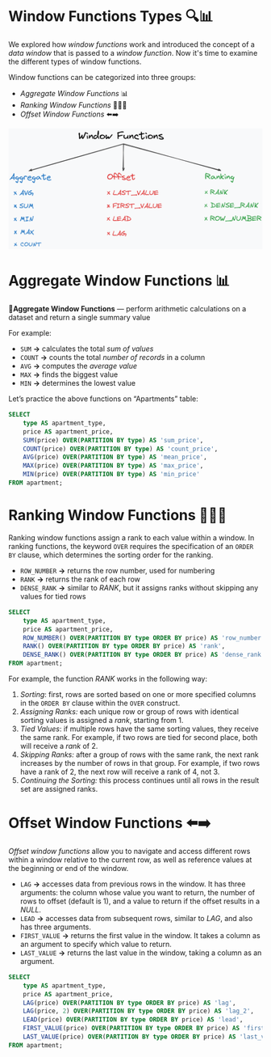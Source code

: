 # Window Functions Types 🔍📊

We explored how *window functions* work and introduced the concept of a *data window* that is passed to a *window function*. Now it's time to examine the different types of window functions.

Window functions can be categorized into three groups:

- *Aggregate Window Functions* 📊
- *Ranking Window Functions* 🥇🥈🥉
- *Offset Window Functions* ⬅️➡️

![window-function-types.png](https://raw.githubusercontent.com/WebOfRussia/sql-course/refs/heads/main/Advanced%20SQL/img/window-function-types.png)

# Aggregate Window Functions 📊

<aside>

📖**Aggregate Window Functions** —  perform arithmetic calculations on a dataset and return a single summary value

</aside>

For example: 

- `SUM` **→** calculates the total *sum of values*
- `COUNT` **→** counts the total *number of records* in a column
- `AVG` **→** computes the *average value*
- `MAX` **→** finds the biggest value
- `MIN` **→** determines the lowest value

Let’s practice the above functions on “Apartments” table:

```sql
SELECT
    type AS apartment_type,
    price AS apartment_price,
    SUM(price) OVER(PARTITION BY type) AS 'sum_price',
    COUNT(price) OVER(PARTITION BY type) AS 'count_price',
    AVG(price) OVER(PARTITION BY type) AS 'mean_price',
    MAX(price) OVER(PARTITION BY type) AS 'max_price',
    MIN(price) OVER(PARTITION BY type) AS 'min_price'
FROM apartment;
```

# Ranking Window Functions 🥇🥈🥉

Ranking window functions assign a rank to each value within a window. In ranking functions, the keyword `OVER` requires the specification of an `ORDER BY` clause, which determines the sorting order for the ranking.

- `ROW_NUMBER` **→** returns the row number, used for numbering
- `RANK` **→** returns the rank of each row
- `DENSE_RANK` **→** similar to *RANK*, but it assigns ranks without skipping any values for tied rows

```sql
SELECT
    type AS apartment_type,
    price AS apartment_price,
    ROW_NUMBER() OVER(PARTITION BY type ORDER BY price) AS 'row_number',
    RANK() OVER(PARTITION BY type ORDER BY price) AS 'rank',
    DENSE_RANK() OVER(PARTITION BY type ORDER BY price) AS 'dense_rank'
FROM apartment;
```

For example, the function *RANK* works in the following way:

1. *Sorting*: first, rows are sorted based on one or more specified columns in the `ORDER BY` clause within the `OVER` construct.
2. *Assigning Ranks:* each unique row or group of rows with identical sorting values is assigned a *rank*, starting from 1.
3. *Tied Values*: if multiple rows have the same sorting values, they receive the same rank. For example, if two rows are tied for second place, both will receive a *rank* of 2.
4. *Skipping Ranks:* after a group of rows with the same rank, the next rank increases by the number of rows in that group. For example, if two rows have a rank of 2, the next row will receive a rank of 4, not 3.
5. *Continuing the Sorting:* this process continues until all rows in the result set are assigned ranks.

# Offset Window Functions ⬅️➡️

*Offset window functions* allow you to navigate and access different rows within a window relative to the current row, as well as reference values at the beginning or end of the window.

- `LAG` **→** accesses data from previous rows in the window. It has three arguments: the column whose value you want to return, the number of rows to offset (default is 1), and a value to return if the offset results in a *NULL*.
- `LEAD` **→** accesses data from subsequent rows, similar to *LAG*, and also has three arguments.
- `FIRST_VALUE` **→** returns the first value in the window. It takes a column as an argument to specify which value to return.
- `LAST_VALUE` **→** returns the last value in the window, taking a column as an argument.

```sql
SELECT
    type AS apartment_type,
    price AS apartment_price,
    LAG(price) OVER(PARTITION BY type ORDER BY price) AS 'lag',
    LAG(price, 2) OVER(PARTITION BY type ORDER BY price) AS 'lag_2',
    LEAD(price) OVER(PARTITION BY type ORDER BY price) AS 'lead',
    FIRST_VALUE(price) OVER(PARTITION BY type ORDER BY price) AS 'first_value',
    LAST_VALUE(price) OVER(PARTITION BY type ORDER BY price) AS 'last_value'
FROM apartment;
```